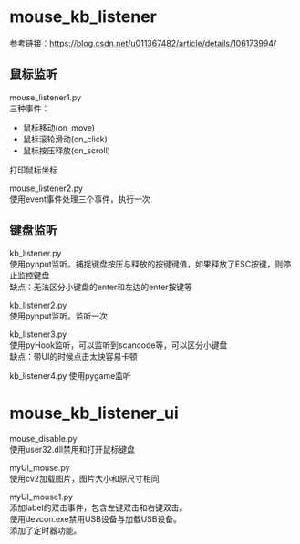 # mouse_kb_listener
参考链接：https://blog.csdn.net/u011367482/article/details/106173994/

## 鼠标监听
mouse_listener1.py  
三种事件：   
- 鼠标移动(on_move)   
- 鼠标滚轮滑动(on_click)
- 鼠标按压释放(on_scroll)  

打印鼠标坐标  
  
mouse_listener2.py  
使用event事件处理三个事件，执行一次  
  
  
  
## 键盘监听
kb_listener.py  
使用pynput监听。捕捉键盘按压与释放的按键键值，如果释放了ESC按键，则停止监控键盘  
缺点：无法区分小键盘的enter和左边的enter按键等

kb_listener2.py  
使用pynput监听。监听一次  

kb_listener3.py  
使用pyHook监听，可以监听到scancode等，可以区分小键盘  
缺点：带UI的时候点击太快容易卡顿  

kb_listener4.py
使用pygame监听

# mouse_kb_listener_ui
mouse_disable.py  
使用user32.dll禁用和打开鼠标键盘    
  
myUI_mouse.py  
使用cv2加载图片，图片大小和原尺寸相同    
  
myUI_mouse1.py  
添加label的双击事件，包含左键双击和右键双击。  
使用devcon.exe禁用USB设备与加载USB设备。  
添加了定时器功能。
